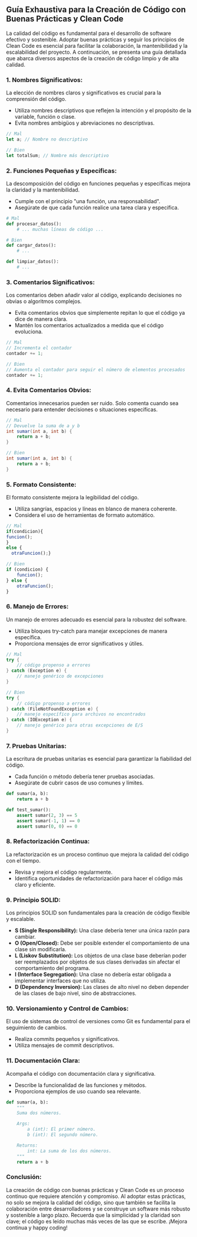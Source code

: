 ## Guía Exhaustiva para la Creación de Código con Buenas Prácticas y Clean Code

La calidad del código es fundamental para el desarrollo de software efectivo y sostenible. Adoptar buenas prácticas y seguir los principios de Clean Code es esencial para facilitar la colaboración, la mantenibilidad y la escalabilidad del proyecto. A continuación, se presenta una guía detallada que abarca diversos aspectos de la creación de código limpio y de alta calidad.

### 1. **Nombres Significativos:**

La elección de nombres claros y significativos es crucial para la comprensión del código.

- Utiliza nombres descriptivos que reflejen la intención y el propósito de la variable, función o clase.
- Evita nombres ambigüos y abreviaciones no descriptivas.

```javascript
// Mal
let a; // Nombre no descriptivo

// Bien
let totalSum; // Nombre más descriptivo
```

### 2. **Funciones Pequeñas y Específicas:**

La descomposición del código en funciones pequeñas y específicas mejora la claridad y la mantenibilidad.

- Cumple con el principio "una función, una responsabilidad".
- Asegúrate de que cada función realice una tarea clara y específica.

```python
# Mal
def procesar_datos():
    # ... muchas líneas de código ...

# Bien
def cargar_datos():
    # ...

def limpiar_datos():
    # ...
```

### 3. **Comentarios Significativos:**

Los comentarios deben añadir valor al código, explicando decisiones no obvias o algoritmos complejos.

- Evita comentarios obvios que simplemente repitan lo que el código ya dice de manera clara.
- Mantén los comentarios actualizados a medida que el código evoluciona.

```java
// Mal
// Incrementa el contador
contador += 1;

// Bien
// Aumenta el contador para seguir el número de elementos procesados
contador += 1;
```

### 4. **Evita Comentarios Obvios:**

Comentarios innecesarios pueden ser ruido. Solo comenta cuando sea necesario para entender decisiones o situaciones específicas.

```java
// Mal
// Devuelve la suma de a y b
int sumar(int a, int b) {
    return a + b;
}

// Bien
int sumar(int a, int b) {
    return a + b;
}
```

### 5. **Formato Consistente:**

El formato consistente mejora la legibilidad del código.

- Utiliza sangrías, espacios y líneas en blanco de manera coherente.
- Considera el uso de herramientas de formato automático.

```typescript
// Mal
if(condicion){
funcion();
}
else {
  otraFuncion();}

// Bien
if (condicion) {
    funcion();
} else {
    otraFuncion();
}
```

### 6. **Manejo de Errores:**

Un manejo de errores adecuado es esencial para la robustez del software.

- Utiliza bloques try-catch para manejar excepciones de manera específica.
- Proporciona mensajes de error significativos y útiles.

```csharp
// Mal
try {
    // código propenso a errores
} catch (Exception e) {
    // manejo genérico de excepciones
}

// Bien
try {
    // código propenso a errores
} catch (FileNotFoundException e) {
    // manejo específico para archivos no encontrados
} catch (IOException e) {
    // manejo genérico para otras excepciones de E/S
}
```

### 7. **Pruebas Unitarias:**

La escritura de pruebas unitarias es esencial para garantizar la fiabilidad del código.

- Cada función o método debería tener pruebas asociadas.
- Asegúrate de cubrir casos de uso comunes y límites.

```python
def sumar(a, b):
    return a + b

def test_sumar():
    assert sumar(2, 3) == 5
    assert sumar(-1, 1) == 0
    assert sumar(0, 0) == 0
```

### 8. **Refactorización Continua:**

La refactorización es un proceso continuo que mejora la calidad del código con el tiempo.

- Revisa y mejora el código regularmente.
- Identifica oportunidades de refactorización para hacer el código más claro y eficiente.

### 9. **Principio SOLID:**

Los principios SOLID son fundamentales para la creación de código flexible y escalable.

- **S (Single Responsibility):** Una clase debería tener una única razón para cambiar.
- **O (Open/Closed):** Debe ser posible extender el comportamiento de una clase sin modificarla.
- **L (Liskov Substitution):** Los objetos de una clase base deberían poder ser reemplazados por objetos de sus clases derivadas sin afectar el comportamiento del programa.
- **I (Interface Segregation):** Una clase no debería estar obligada a implementar interfaces que no utiliza.
- **D (Dependency Inversion):** Las clases de alto nivel no deben depender de las clases de bajo nivel, sino de abstracciones.

### 10. **Versionamiento y Control de Cambios:**

El uso de sistemas de control de versiones como Git es fundamental para el seguimiento de cambios.

- Realiza commits pequeños y significativos.
- Utiliza mensajes de commit descriptivos.

### 11. **Documentación Clara:**

Acompaña el código con documentación clara y significativa.

- Describe la funcionalidad de las funciones y métodos.
- Proporciona ejemplos de uso cuando sea relevante.

```python
def sumar(a, b):
    """
    Suma dos números.

    Args:
        a (int): El primer número.
        b (int): El segundo número.

    Returns:
        int: La suma de los dos números.
    """
    return a + b
```

### Conclusión:

La creación de código con buenas prácticas y Clean Code es un proceso continuo que requiere atención y compromiso. Al adoptar estas prácticas, no solo se mejora la calidad del código, sino que también se facilita la colaboración entre desarrolladores y se construye un software más robusto y sostenible a largo plazo. Recuerda que la simplicidad y la claridad son clave; el código es leído muchas más veces de las que se escribe. ¡Mejora continua y happy coding!
